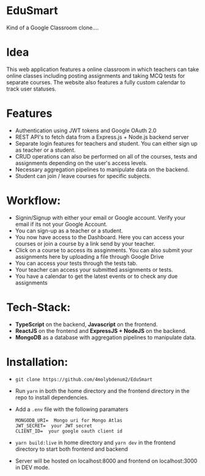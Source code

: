 # EduSmart

Kind of a Google Classroom clone....

# Idea
This web application features a online classroom in which teachers can take online classes including posting
assignments and taking MCQ tests for separate courses. The website also features a fully custom calendar to track user statuses.

# Features
- Authentication using JWT tokens and Google OAuth 2.0
- REST API's to fetch data from a Express.js + Node.js backend server
- Separate login features for teachers and student. You can either sign up as teacher or a student.
- CRUD operations can also be performed on all of the courses, tests and assignments depending on the user's access levels.
- Necessary aggregation pipelines to manipulate data on the backend.
- Student can join / leave courses for specific subjects.

# Workflow:

- Signin/Signup with either your email or Google account. Verify your email if its not your Google Account.
- You can sign-up as a teacher or a student.
- You now have access to the Dashboard. Here you can access your courses or join a course by a link send by your teacher.
- Click on a course to access its assginments. You can also submit your assignments here by uploading a file through Google Drive
- You can access your tests through the tests tab.
- Your teacher can access your submitted assignments or tests.
- You have a calendar to get the latest events or to check any due assignments

# Tech-Stack:

- **TypeScript** on the backend,  **Javascript** on the frontend.
- **ReactJS** on the frontend and **ExpressJS + NodeJS** on the backend.
- **MongoDB** as a database with aggregation pipelines to manipulate data.


# Installation:

- ` git clone https://github.com/4molybdenum2/EduSmart `
- Run `yarn` in both the home directory and the frontend directory in the repo to install dependencies.
- Add a `.env` file with the following paramaters

    ``` 
    MONGODB_URI=  Mongo uri for Mongo Atlas
    JWT_SECRET=  your JWT secret
    CLIENT_ID=  your google oauth client id
    ```
- `yarn build:live` in home directory and `yarn dev` in the frontend directory to start both frontend and backend
- Server will be hosted on localhost:8000 and frontend on localhost:3000 in DEV mode.
